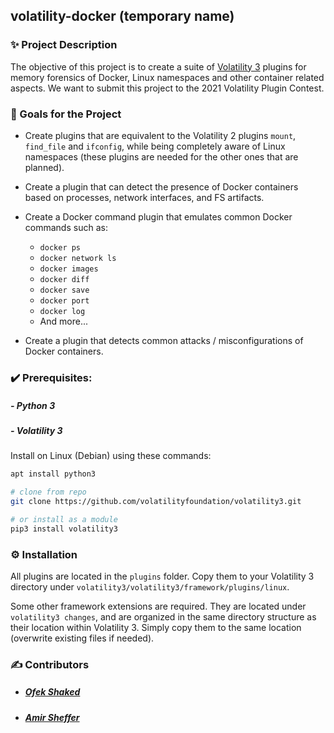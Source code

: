 ## volatility-docker (temporary name)

### ✨ Project Description

The objective of this project is to create a suite of [Volatility 3](https://github.com/volatilityfoundation/volatility3) plugins for memory forensics of Docker, Linux namespaces and other container related aspects.
We want to submit this project to the 2021 Volatility Plugin Contest.

### 🎯 Goals for the Project

- Create plugins that are equivalent to the Volatility 2 plugins `mount`, `find_file` and `ifconfig`, while being completely aware of Linux namespaces (these plugins are needed for the other ones that are planned).

- Create a plugin that can detect the presence of Docker containers based on processes, network interfaces, and FS artifacts.
- Create a Docker command plugin that emulates common Docker commands such as:
    - `docker ps`
    - `docker network ls`
    - `docker images`
    - `docker diff`
    - `docker save`
    - `docker port`
    - `docker log`
    - And more...
- Create a plugin that detects common attacks / misconfigurations of Docker containers.

### ✔️ Prerequisites:

##### - Python 3
##### - Volatility 3

Install on Linux (Debian) using these commands:

```bash
apt install python3

# clone from repo
git clone https://github.com/volatilityfoundation/volatility3.git

# or install as a module
pip3 install volatility3
```

### ⚙ Installation

All plugins are located in the `plugins` folder. Copy them to your Volatility 3 directory under `volatility3/volatility3/framework/plugins/linux`.

Some other framework extensions are required. They are located under `volatility3 changes`, and are organized in the same directory structure as their location within Volatility 3. Simply copy them to the same location (overwrite existing files if needed).

### ✍️ Contributors

- ##### [Ofek Shaked](https://github.com/oshaked1)
- ##### [Amir Sheffer](https://github.com/amir9339)
